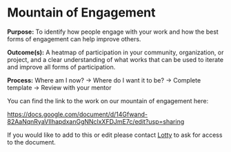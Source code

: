 # Mountain of Engagement

**Purpose:** To identify how people engage with your work and how the best forms of engagement can help improve others.

**Outcome(s):** A heatmap of participation in your community, organization, or project, and a clear understanding of what works that can be used to iterate and improve all forms of participation.

**Process:** Where am I now? → Where do I want it to be? → Complete template → Review with your mentor

You can find the link to the work on our mountain of engagement here:

https://docs.google.com/document/d/14Gfwand-82AaNqnRyaVIlhapdxanGgNNclxXFDJmE7c/edit?usp=sharing

If you would like to add to this or edit please contact [Lotty](mailto:ccoupat@turing.ac.uk) to ask for access to the document. 

